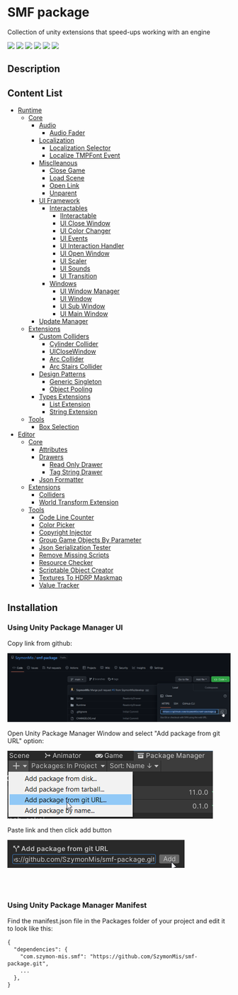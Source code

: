 # SMF package
Collection of unity extensions that speed-ups working with an engine

<img src="https://img.shields.io/badge/Unity-100000?style=for-the-badge&logo=unity&logoColor=white" /> <img src="https://img.shields.io/github/license/SzymonMis/smf-package.svg" /> <img src="https://img.shields.io/github/v/release/SzymonMis/smf-package.svg" /> <img src="https://img.shields.io/github/forks/SzymonMis/smf-package.svg" /> <img src="https://img.shields.io/github/last-commit/SzymonMis/smf-package.svg" /> <img src="https://img.shields.io/github/followers/SzymonMis.svg?style=social&label=Follow&maxAge=2592000" />

## Description


## Content List
 - [Runtime](https://github.com/SzymonMis/smf-package)
     - [Core](https://github.com/SzymonMis/smf-package)		 
         - [Audio](https://github.com/SzymonMis/smf-package) 
            - [Audio Fader](https://github.com/SzymonMis/smf-package)         
         - [Localization](https://github.com/SzymonMis/smf-package)
            - [Localization Selector](https://github.com/SzymonMis/smf-package)
            - [Localize TMPFont Event](https://github.com/SzymonMis/smf-package)
         - [Misclleanous](https://github.com/SzymonMis/smf-package)
            - [Close Game](https://github.com/SzymonMis/smf-package)
            - [Load Scene](https://github.com/SzymonMis/smf-package)
            - [Open Link](https://github.com/SzymonMis/smf-package)
            - [Unparent](https://github.com/SzymonMis/smf-package)
         - [UI Framework](https://github.com/SzymonMis/smf-package)            
            - [Interactables](https://github.com/SzymonMis/smf-package)
               - [IInteractable](https://github.com/SzymonMis/smf-package)
               - [UI Close Window](https://github.com/SzymonMis/smf-package)
               - [UI Color Changer](https://github.com/SzymonMis/smf-package)
               - [UI Events](https://github.com/SzymonMis/smf-package)
               - [UI Interaction Handler](https://github.com/SzymonMis/smf-package)
               - [UI Open Window](https://github.com/SzymonMis/smf-package)
               - [UI Scaler](https://github.com/SzymonMis/smf-package)
               - [UI Sounds](https://github.com/SzymonMis/smf-package)
               - [UI Transition](https://github.com/SzymonMis/smf-package)
            - [Windows](https://github.com/SzymonMis/smf-package)
               - [UI Window Manager](https://github.com/SzymonMis/smf-package)
               - [UI Window](https://github.com/SzymonMis/smf-package)
               - [UI Sub Window](https://github.com/SzymonMis/smf-package)
               - [UI Main Window](https://github.com/SzymonMis/smf-package)
         - [Update Manager](https://github.com/SzymonMis/smf-package)
     - [Extensions](https://github.com/SzymonMis/smf-package)
         - [Custom Colliders](https://github.com/SzymonMis/smf-package)         
            - [Cylinder Collider](https://github.com/SzymonMis/smf-package)
            - [UICloseWindow](https://github.com/SzymonMis/smf-package)
            - [Arc Collider](https://github.com/SzymonMis/smf-package)
            - [Arc Stairs Collider](https://github.com/SzymonMis/smf-package)
         - [Design Patterns](https://github.com/SzymonMis/smf-package)
            - [Generic Singleton](https://github.com/SzymonMis/smf-package)         
            - [Object Pooling](https://github.com/SzymonMis/smf-package)         
         - [Types Extensions](https://github.com/SzymonMis/smf-package)
            - [List Extension](https://github.com/SzymonMis/smf-package)
            - [String Extension](https://github.com/SzymonMis/smf-package)
     - [Tools](https://github.com/SzymonMis/smf-package)
         - [Box Selection](https://github.com/SzymonMis/smf-package)
 - [Editor](https://github.com/SzymonMis/smf-package)
     - [Core](https://github.com/SzymonMis/smf-package)
         - [Attributes](https://github.com/SzymonMis/smf-package)
         - [Drawers](https://github.com/SzymonMis/smf-package)
             - [Read Only Drawer](https://github.com/SzymonMis/smf-package)
             - [Tag String Drawer](https://github.com/SzymonMis/smf-package)
         - [Json Formatter](https://github.com/SzymonMis/smf-package)
     - [Extensions](https://github.com/SzymonMis/smf-package)
         - [Colliders](https://github.com/SzymonMis/smf-package)
         - [World Transform Extension](https://github.com/SzymonMis/smf-package)
     - [Tools](https://github.com/SzymonMis/smf-package)
         - [Code Line Counter](https://github.com/SzymonMis/smf-package)
         - [Color Picker](https://github.com/SzymonMis/smf-package)
         - [Copyright Injector](https://github.com/SzymonMis/smf-package)
         - [Group Game Objects By Parameter](https://github.com/SzymonMis/smf-package)                  
         - [Json Serialization Tester](https://github.com/SzymonMis/smf-package)
         - [Remove Missing Scripts](https://github.com/SzymonMis/smf-package)
         - [Resource Checker](https://github.com/SzymonMis/smf-package)
         - [Scriptable Object Creator](https://github.com/SzymonMis/smf-package)
         - [Textures To HDRP Maskmap](https://github.com/SzymonMis/smf-package)
         - [Value Tracker](https://github.com/SzymonMis/smf-package)

## Installation 

### Using Unity Package Manager UI

Copy link from github:

![Installation-1](Installation-1.png)

Open Unity Package Manager Window and select "Add package from git URL" option:

![Installation-2](Installation-2.png)

Paste link and then click add button

![Installation-3](Installation-3.png)

<br><br>

### Using Unity Package Manager Manifest

Find the manifest.json file in the Packages folder of your project and edit it to look like this:

```
{
  "dependencies": {
    "com.szymon-mis.smf": "https://github.com/SzymonMis/smf-package.git",
    ...
  },
}
```

